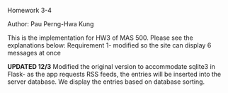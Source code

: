 Homework 3-4

Author: Pau Perng-Hwa Kung

This is the implementation for HW3 of MAS 500. Please see the explanations below:
Requirement 1- modified so the site can display 6 messages at once

**UPDATED 12/3**
Modified the original version to accommodate sqlite3 in Flask- as the app requests RSS feeds,
the entries will be inserted into the server database. We display the entries based on database sorting.
